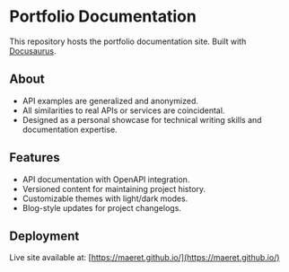 # Portfolio Documentation

This repository hosts the portfolio documentation site. Built with [Docusaurus](https://docusaurus.io/).

## About

- API examples are generalized and anonymized.
- All similarities to real APIs or services are coincidental.
- Designed as a personal showcase for technical writing skills and documentation expertise.

## Features

- API documentation with OpenAPI integration.
- Versioned content for maintaining project history.
- Customizable themes with light/dark modes.
- Blog-style updates for project changelogs.

## Deployment

Live site available at: [https://maeret.github.io/](https://maeret.github.io/)
